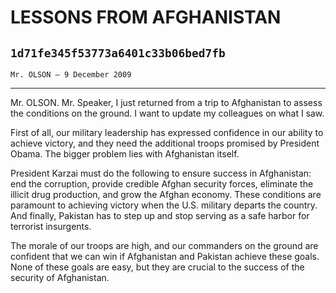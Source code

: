 # LESSONS FROM AFGHANISTAN
## `1d71fe345f53773a6401c33b06bed7fb`
`Mr. OLSON — 9 December 2009`

---


Mr. OLSON. Mr. Speaker, I just returned from a trip to Afghanistan to 
assess the conditions on the ground. I want to update my colleagues on 
what I saw.

First of all, our military leadership has expressed confidence in our 
ability to achieve victory, and they need the additional troops 
promised by President Obama. The bigger problem lies with Afghanistan 
itself.

President Karzai must do the following to ensure success in 
Afghanistan: end the corruption, provide credible Afghan security 
forces, eliminate the illicit drug production, and grow the Afghan 
economy. These conditions are paramount to achieving victory when the 
U.S. military departs the country. And finally, Pakistan has to step up 
and stop serving as a safe harbor for terrorist insurgents.

The morale of our troops are high, and our commanders on the ground 
are confident that we can win if Afghanistan and Pakistan achieve these 
goals. None of these goals are easy, but they are crucial to the 
success of the security of Afghanistan.
